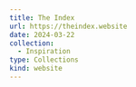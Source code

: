 ```yaml
---
title: The Index
url: https://theindex.website
date: 2024-03-22
collection:
  - Inspiration
type: Collections
kind: website
---
```

